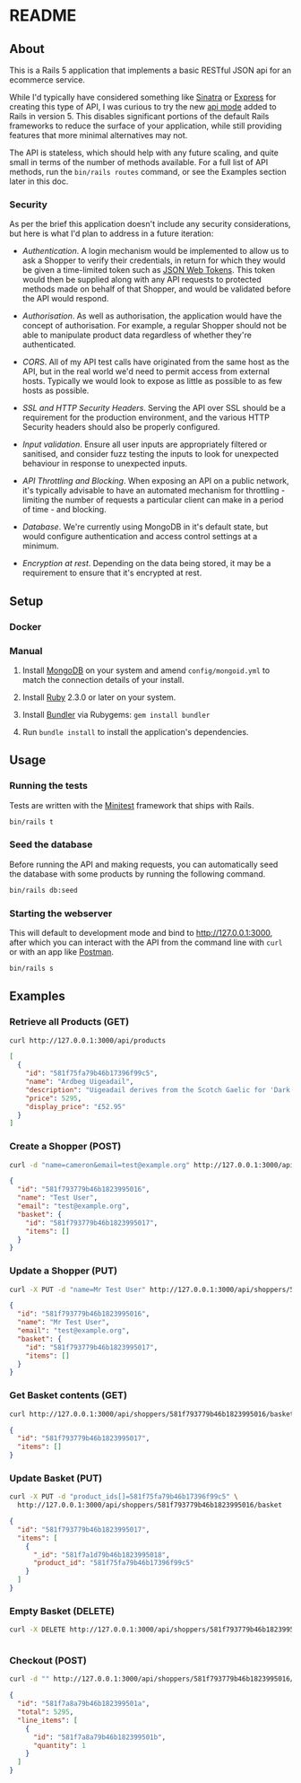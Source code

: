 # README

## About

This is a Rails 5 application that implements a basic RESTful JSON api for an
ecommerce service.

While I'd typically have considered something like
[Sinatra](http://www.sinatrarb.com/) or [Express](http://expressjs.com/) for
creating this type of API, I was curious to try the new
[api mode](http://guides.rubyonrails.org/api_app.html) added to Rails in
version 5. This disables significant portions of the default Rails frameworks
to reduce the surface of your application, while still providing features that
more minimal alternatives may not.

The API is stateless, which should help with any future scaling, and quite
small in terms of the number of methods available. For a full list of API
methods, run the `bin/rails routes` command, or see the Examples section
later in this doc.

### Security

As per the brief this application doesn't include any security considerations,
but here is what I'd plan to address in a future iteration:

* *Authentication*. A login mechanism would be implemented to allow us to ask
a Shopper to verify their credentials, in return for which they would be given
a time-limited token such as [JSON Web Tokens](https://jwt.io/). This
token would then be supplied along with any API requests to protected methods
made on behalf of that Shopper, and would be validated before the API would
respond.

* *Authorisation*. As well as authorisation, the application would have the
concept of authorisation. For example, a regular Shopper should not be able
to manipulate product data regardless of whether they're authenticated.

* *CORS*. All of my API test calls have originated from the same host as the
API, but in the real world we'd need to permit access from external hosts.
Typically we would look to expose as little as possible to as few hosts as
possible.

* *SSL and HTTP Security Headers*. Serving the API over SSL should be a
requirement for the production environment, and the various HTTP Security
headers should also be properly configured.

* *Input validation*. Ensure all user inputs are appropriately filtered or
sanitised, and consider fuzz testing the inputs to look for unexpected
behaviour in response to unexpected inputs.

* *API Throttling and Blocking*. When exposing an API on a public network, it's
typically advisable to have an automated mechanism for throttling - limiting
the number of requests a particular client can make in a period of time - and
blocking.

* *Database*. We're currently using MongoDB in it's default state, but would
configure authentication and access control settings at a minimum.

* *Encryption at rest*. Depending on the data being stored, it may be a
requirement to ensure that it's encrypted at rest.

## Setup

### Docker



### Manual

1. Install [MongoDB](https://docs.mongodb.com/manual/installation/) on your
system and amend `config/mongoid.yml` to match the connection details of your
install.

2. Install [Ruby](https://www.ruby-lang.org/en/documentation/installation/)
2.3.0 or later on your system.

3. Install [Bundler](https://bundler.io/) via Rubygems: `gem install bundler`

4. Run `bundle install` to install the application's dependencies.

## Usage

### Running the tests

Tests are written with the [Minitest](https://github.com/seattlerb/minitest)
framework that ships with Rails.

```bash
bin/rails t
```

### Seed the database

Before running the API and making requests, you can automatically seed the
database with some products by running the following command.

```bash
bin/rails db:seed
```

### Starting the webserver

This will default to development mode and bind to http://127.0.0.1:3000, after
which you can interact with the API from the command line with `curl` or with
an app like [Postman](https://www.getpostman.com/).

```bash
bin/rails s
```

## Examples

### Retrieve all Products (GET)

```bash
curl http://127.0.0.1:3000/api/products
```

```json
[
  {
    "id": "581f75fa79b46b17396f99c5",
    "name": "Ardbeg Uigeadail",
    "description": "Uigeadail derives from the Scotch Gaelic for 'Dark and Mysterious Place' and is named for the Loch from whence Ardbeg draws its waters. Jim Murray's 2009 World Whisky of the Year, this cask-strength bottle exudes breathtaking balance.",
    "price": 5295,
    "display_price": "£52.95"
  }
]
```

### Create a Shopper (POST)

```bash
curl -d "name=cameron&email=test@example.org" http://127.0.0.1:3000/api/shoppers
```

```json
{
  "id": "581f793779b46b1823995016",
  "name": "Test User",
  "email": "test@example.org",
  "basket": {
    "id": "581f793779b46b1823995017",
    "items": []
  }
}
```

### Update a Shopper (PUT)

```bash
curl -X PUT -d "name=Mr Test User" http://127.0.0.1:3000/api/shoppers/581f793779b46b1823995016
```

```json
{
  "id": "581f793779b46b1823995016",
  "name": "Mr Test User",
  "email": "test@example.org",
  "basket": {
    "id": "581f793779b46b1823995017",
    "items": []
  }
}
```

### Get Basket contents (GET)

```bash
curl http://127.0.0.1:3000/api/shoppers/581f793779b46b1823995016/basket
```

```json
{
  "id": "581f793779b46b1823995017",
  "items": []
}
```

### Update Basket (PUT)

```bash
curl -X PUT -d "product_ids[]=581f75fa79b46b17396f99c5" \
  http://127.0.0.1:3000/api/shoppers/581f793779b46b1823995016/basket
```

```json
{
  "id": "581f793779b46b1823995017",
  "items": [
    {
      "_id": "581f7a1d79b46b1823995018",
      "product_id": "581f75fa79b46b17396f99c5"
    }
  ]
}
```

### Empty Basket (DELETE)

```bash
curl -X DELETE http://127.0.0.1:3000/api/shoppers/581f793779b46b1823995016/basket
```

```json

```

### Checkout (POST)

```bash
curl -d "" http://127.0.0.1:3000/api/shoppers/581f793779b46b1823995016/checkout
```

```json
{
  "id": "581f7a8a79b46b182399501a",
  "total": 5295,
  "line_items": [
    {
      "id": "581f7a8a79b46b182399501b",
      "quantity": 1
    }
  ]
}
```
